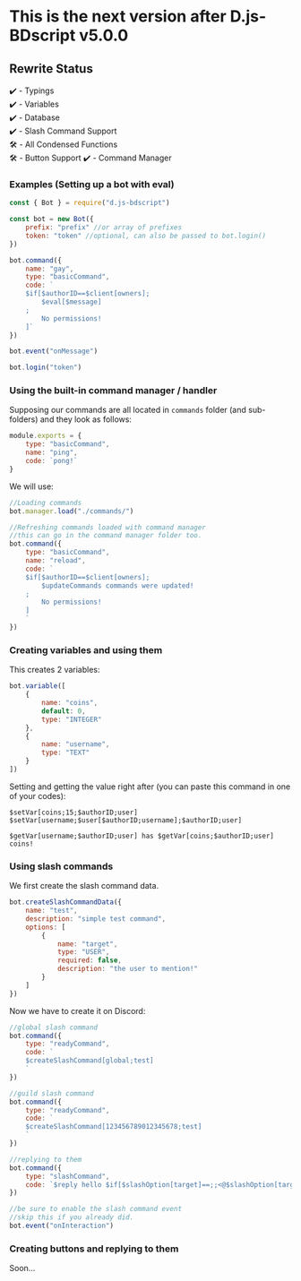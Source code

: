 # This is the next version after D.js-BDscript v5.0.0 #

## Rewrite Status ##
✔️ - Typings <br>
✔️ - Variables <br>
✔️ - Database <br>
✔️ - Slash Command Support <br>
🛠️ - All Condensed Functions <br>
🛠️ - Button Support 
✔️ - Command Manager
### Examples (Setting up a bot with eval) ###
```js
const { Bot } = require("d.js-bdscript")

const bot = new Bot({
    prefix: "prefix" //or array of prefixes
    token: "token" //optional, can also be passed to bot.login()
})

bot.command({
    name: "gay",
    type: "basicCommand",
    code: `
    $if[$authorID==$client[owners];
        $eval[$message]
    ;
        No permissions!
    ]`
})

bot.event("onMessage")

bot.login("token")
```

### Using the built-in command manager / handler ###
Supposing our commands are all located in `commands` folder (and sub-folders) and they look as follows:
```js
module.exports = {
    type: "basicCommand",
    name: "ping",
    code: `pong!`
}
```
We will use:
```js
//Loading commands
bot.manager.load("./commands/") 

//Refreshing commands loaded with command manager
//this can go in the command manager folder too.
bot.command({
    type: "basicCommand",
    name: "reload",
    code: `
    $if[$authorID==$client[owners];
        $updateCommands commands were updated!
    ;
        No permissions!
    ]
    `
})
```
### Creating variables and using them ###
This creates 2 variables:
```js
bot.variable([
    {
        name: "coins",
        default: 0,
        type: "INTEGER"
    },
    {
        name: "username",
        type: "TEXT"
    }
])
```
Setting and getting the value right after (you can paste this command in one of your codes):
```
$setVar[coins;15;$authorID;user]
$setVar[username;$user[$authorID;username];$authorID;user]

$getVar[username;$authorID;user] has $getVar[coins;$authorID;user] coins!
```
### Using slash commands ###
We first create the slash command data.
```js
bot.createSlashCommandData({
    name: "test",
    description: "simple test command",
    options: [
        {
            name: "target",
            type: "USER",
            required: false,
            description: "the user to mention!"
        }
    ]
})
```
Now we have to create it on Discord:
```js
//global slash command
bot.command({
    type: "readyCommand",
    code: `
    $createSlashCommand[global;test]
    `
})

//guild slash command
bot.command({
    type: "readyCommand",
    code: `
    $createSlashCommand[123456789012345678;test]
    `
})

//replying to them
bot.command({
    type: "slashCommand",
    code: `$reply hello $if[$slashOption[target]==;;<@$slashOption[target]>]`
})

//be sure to enable the slash command event
//skip this if you already did.
bot.event("onInteraction")
```
### Creating buttons and replying to them ###
Soon...